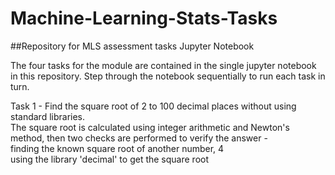 # Machine-Learning-Stats-Tasks
##Repository for MLS assessment tasks Jupyter Notebook  

The four tasks for the module are contained in the single jupyter notebook in this repository.
Step through the notebook sequentially to run each task in turn.  

Task 1 - Find the square root of 2 to 100 decimal places without using standard libraries.  
         The square root is calculated using integer arithmetic and Newton's method, then two checks are performed to verify the answer -  
           finding the known square root of another number, 4  
           using the library 'decimal' to get the square root  
           
           
